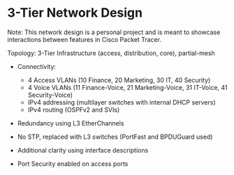 # 3-Tier Network Design

Note: This network design is a personal project and is meant to showcase interactions between features in Cisco Packet Tracer.

Topology: 3-Tier Infrastructure (access, distribution, core), partial-mesh

- Connectivity:
    - 4 Access VLANs (10 Finance, 20 Marketing, 30 IT, 40 Security) 
    - 4 Voice VLANs (11 Finance-Voice, 21 Marketing-Voice, 31 IT-Voice, 41 Security-Voice)
    - IPv4 addressing (multilayer switches with internal DHCP servers)
    - IPv4 routing (OSPFv2 and SVIs)
    
- Redundancy using L3 EtherChannels
- No STP, replaced with L3 switches (PortFast and BPDUGuard used)
- Additional clarity using interface descriptions
- Port Security enabled on access ports


